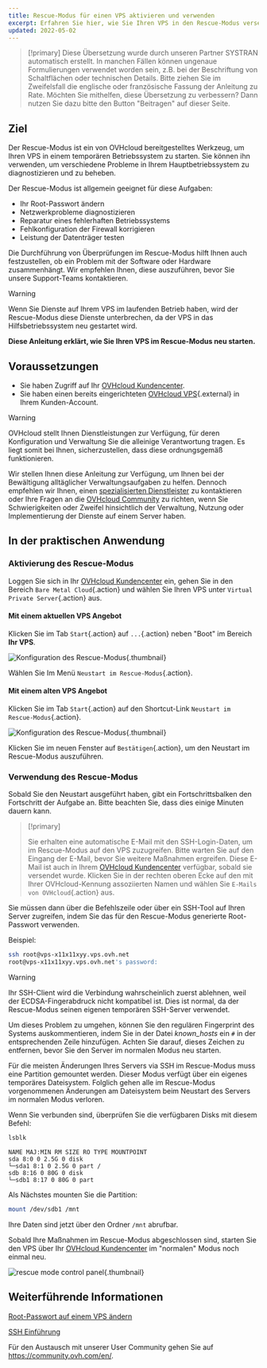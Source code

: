 ```yaml
---
title: Rescue-Modus für einen VPS aktivieren und verwenden
excerpt: Erfahren Sie hier, wie Sie Ihren VPS in den Rescue-Modus versetzen
updated: 2022-05-02
---
```


> [!primary]
> Diese Übersetzung wurde durch unseren Partner SYSTRAN automatisch erstellt. In manchen Fällen können ungenaue Formulierungen verwendet worden sein, z.B. bei der Beschriftung von Schaltflächen oder technischen Details. Bitte ziehen Sie im Zweifelsfall die englische oder französische Fassung der Anleitung zu Rate. Möchten Sie mithelfen, diese Übersetzung zu verbessern? Dann nutzen Sie dazu bitte den Button "Beitragen" auf dieser Seite.
>

## Ziel

Der Rescue-Modus ist ein von OVHcloud bereitgestelltes Werkzeug, um Ihren VPS in einem temporären Betriebssystem zu starten. Sie können ihn verwenden, um verschiedene Probleme in Ihrem Hauptbetriebssystem zu diagnostizieren und zu beheben.

Der Rescue-Modus ist allgemein geeignet für diese Aufgaben:

- Ihr Root-Passwort ändern
- Netzwerkprobleme diagnostizieren
- Reparatur eines fehlerhaften Betriebssystems
- Fehlkonfiguration der Firewall korrigieren
- Leistung der Datenträger testen

Die Durchführung von Überprüfungen im Rescue-Modus hilft Ihnen auch festzustellen, ob ein Problem mit der Software oder Hardware zusammenhängt. Wir empfehlen Ihnen, diese auszuführen, bevor Sie unsere Support-Teams kontaktieren.

> [!warning]
>
> Wenn Sie Dienste auf Ihrem VPS im laufenden Betrieb haben, wird der Rescue-Modus diese Dienste unterbrechen, da der VPS in das Hilfsbetriebssystem neu gestartet wird.
> 

**Diese Anleitung erklärt, wie Sie Ihren VPS im Rescue-Modus neu starten.**

## Voraussetzungen

- Sie haben Zugriff auf Ihr [OVHcloud Kundencenter](https://www.ovh.com/auth/?action=gotomanager&from=https://www.ovh.de/&ovhSubsidiary=de).
- Sie haben einen bereits eingerichteten [OVHcloud VPS](https://www.ovhcloud.com/de/vps/){.external} in Ihrem Kunden-Account.

> [!warning]
>
> OVHcloud stellt Ihnen Dienstleistungen zur Verfügung, für deren Konfiguration und Verwaltung Sie die alleinige Verantwortung tragen. Es liegt somit bei Ihnen, sicherzustellen, dass diese ordnungsgemäß funktionieren.
> 
> Wir stellen Ihnen diese Anleitung zur Verfügung, um Ihnen bei der Bewältigung alltäglicher Verwaltungsaufgaben zu helfen. Dennoch empfehlen wir Ihnen, einen [spezialisierten Dienstleister](https://partner.ovhcloud.com/de/directory/) zu kontaktieren oder Ihre Fragen an die [OVHcloud Community](https://community.ovh.com/en/) zu richten, wenn Sie Schwierigkeiten oder Zweifel hinsichtlich der Verwaltung, Nutzung oder Implementierung der Dienste auf einem Server haben.
>

## In der praktischen Anwendung

### Aktivierung des Rescue-Modus

Loggen Sie sich in Ihr [OVHcloud Kundencenter](https://www.ovh.com/auth/?action=gotomanager&from=https://www.ovh.de/&ovhSubsidiary=de) ein, gehen Sie in den Bereich `Bare Metal Cloud`{.action} und wählen Sie Ihren VPS unter `Virtual Private Server`{.action} aus.

#### Mit einem aktuellen VPS Angebot

Klicken Sie im Tab `Start`{.action} auf `...`{.action} neben "Boot" im Bereich **Ihr VPS**.

![Konfiguration des Rescue-Modus](images/rescue_new.png){.thumbnail}

Wählen Sie Im Menü `Neustart im Rescue-Modus`{.action}.

#### Mit einem alten VPS Angebot

Klicken Sie im Tab `Start`{.action} auf den Shortcut-Link `Neustart im Rescue-Modus`{.action}.

![Konfiguration des Rescue-Modus](images/rescue_legacy.png){.thumbnail}

Klicken Sie im neuen Fenster auf `Bestätigen`{.action}, um den Neustart im Rescue-Modus auszuführen.

### Verwendung des Rescue-Modus

Sobald Sie den Neustart ausgeführt haben, gibt ein Fortschrittsbalken den Fortschritt der Aufgabe an. Bitte beachten Sie, dass dies einige Minuten dauern kann.

> [!primary]
>
> Sie erhalten eine automatische E-Mail mit den SSH-Login-Daten, um im Rescue-Modus auf den VPS zuzugreifen. Bitte warten Sie auf den Eingang der E-Mail, bevor Sie weitere Maßnahmen ergreifen. Diese E-Mail ist auch in Ihrem [OVHcloud Kundencenter](https://www.ovh.com/auth/?action=gotomanager&from=https://www.ovh.de/&ovhSubsidiary=de) verfügbar, sobald sie versendet wurde. Klicken Sie in der rechten oberen Ecke auf den mit Ihrer OVHcloud-Kennung assoziierten Namen und wählen Sie `E-Mails von OVHcloud`{.action} aus.
>

Sie müssen dann über die Befehlszeile oder über ein SSH-Tool auf Ihren Server zugreifen, indem Sie das für den Rescue-Modus generierte Root-Passwort verwenden.

Beispiel:

```sh
ssh root@vps-x11x11xyy.vps.ovh.net
root@vps-x11x11xyy.vps.ovh.net's password:
```

> [!warning]
> 
> Ihr SSH-Client wird die Verbindung wahrscheinlich zuerst ablehnen, weil der ECDSA-Fingerabdruck nicht kompatibel ist. Dies ist normal, da der Rescue-Modus seinen eigenen temporären SSH-Server verwendet.
>
> Um dieses Problem zu umgehen, können Sie den regulären Fingerprint des Systems auskommentieren, indem Sie in der Datei *known_hosts* ein `#` in der entsprechenden Zeile hinzufügen. Achten Sie darauf, dieses Zeichen zu entfernen, bevor Sie den Server im normalen Modus neu starten.
>
Für die meisten Änderungen Ihres Servers via SSH im Rescue-Modus muss eine Partition gemountet werden. Dieser Modus verfügt über ein eigenes temporäres Dateisystem. Folglich gehen alle im Rescue-Modus vorgenommenen Änderungen am Dateisystem beim Neustart des Servers im normalen Modus verloren.
>

Wenn Sie verbunden sind, überprüfen Sie die verfügbaren Disks mit diesem Befehl:

```bash
lsblk
```

```text
NAME MAJ:MIN RM SIZE RO TYPE MOUNTPOINT
sda 8:0 0 2.5G 0 disk
└─sda1 8:1 0 2.5G 0 part /
sdb 8:16 0 80G 0 disk
└─sdb1 8:17 0 80G 0 part
```

Als Nächstes mounten Sie die Partition:

```bash
mount /dev/sdb1 /mnt
```

Ihre Daten sind jetzt über den Ordner `/mnt` abrufbar.

Sobald Ihre Maßnahmen im Rescue-Modus abgeschlossen sind, starten Sie den VPS über Ihr [OVHcloud Kundencenter](https://www.ovh.com/auth/?action=gotomanager&from=https://www.ovh.de/&ovhSubsidiary=de) im "normalen" Modus noch einmal neu.

![rescue mode control panel](images/rescue_exit.png){.thumbnail}

## Weiterführende Informationen

[Root-Passwort auf einem VPS ändern](/pages/bare_metal_cloud/virtual_private_servers/root_password)

[SSH Einführung](/pages/bare_metal_cloud/dedicated_servers/ssh_introduction)

Für den Austausch mit unserer User Community gehen Sie auf <https://community.ovh.com/en/>.
